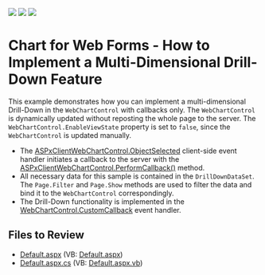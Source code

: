 <!-- default badges list -->
![](https://img.shields.io/endpoint?url=https://codecentral.devexpress.com/api/v1/VersionRange/128574855/13.1.4%2B)
[![](https://img.shields.io/badge/Open_in_DevExpress_Support_Center-FF7200?style=flat-square&logo=DevExpress&logoColor=white)](https://supportcenter.devexpress.com/ticket/details/E1250)
[![](https://img.shields.io/badge/📖_How_to_use_DevExpress_Examples-e9f6fc?style=flat-square)](https://docs.devexpress.com/GeneralInformation/403183)
<!-- default badges end -->

# Chart for Web Forms - How to Implement a Multi-Dimensional Drill-Down Feature

This example demonstrates how you can implement a multi-dimensional Drill-Down in the `WebChartControl` with callbacks only. The `WebChartControl` is dynamically updated without reposting the whole page to the server. The `WebChartControl.EnableViewState` property is set to `false`, since the `WebChartControl` is updated manually.

- The [ASPxClientWebChartControl.ObjectSelected](https://docs.devexpress.com/AspNet/DevExpress.XtraCharts.Web.WebChartControl.ObjectSelected) client-side event handler initiates a callback to the server with the [ASPxClientWebChartControl.PerformCallback()](https://docs.devexpress.com/AspNet/js-ASPxClientWebChartControl.PerformCallback(args)) method.
- All necessary data for this sample is contained in the `DrillDownDataSet`. The `Page.Filter` and `Page.Show` methods are used to filter the data and bind it to the `WebChartControl` correspondingly.
- The Drill-Down functionality is implemented in the [WebChartControl.CustomCallback](https://docs.devexpress.com/AspNet/DevExpress.XtraCharts.Web.WebChartControl.CustomCallback) event handler.

## Files to Review

* [Default.aspx](./CS/WebSite/Default.aspx) (VB: [Default.aspx](./VB/WebSite/Default.aspx))
* [Default.aspx.cs](./CS/WebSite/Default.aspx.cs) (VB: [Default.aspx.vb](./VB/WebSite/Default.aspx.vb))






